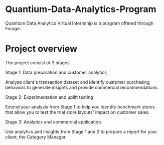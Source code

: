 # Quantium-Data-Analytics-Program
Quantium Data Analytics Virtual Internship is a program offered through Forage.

# Project overview
The project consist of 3 stages.

Stage 1: Data preparation and customer analytics

Analyze client's transaction dataset and identify customer purchasing behaviors to generate insights and provide commercial recommendations.

Stage 2: Experimentation and uplift testing

Extend your analysis from Stage 1 to help you identify benchmark stores that allow you to test the trial store layouts' impact on customer sales.

Stage 3: Analytics and commercial application

Use analytics and insights from Stage 1 and 2 to prepare a report for your client, the Category Manager.
